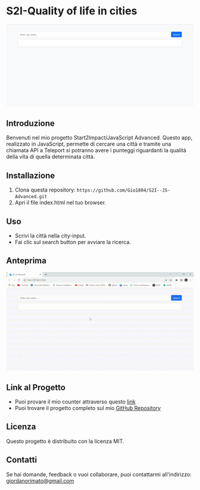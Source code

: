 # S2I-Quality of life in cities

![App Screenshot](/src/img/Screenshot.png)

## Introduzione
Benvenuti nel mio progetto Start2Impact/JavaScript Advanced. Questo app, realizzato in JavaScript, permette di cercare una città e tramite una chiamata API a Teleport si potranno avere i punteggi riguardanti la qualità della vita di quella determinata città.

## Installazione
1. Clona questa repository: `https://github.com/Gio1804/S2I--JS-Advanced.git`
2. Apri il file index.html nel tuo browser.

## Uso
- Scrivi la città nella city-input.
- Fai clic sul search button per avviare la ricerca.

## Anteprima
![Counter App Preview](/src/img/preview.gif)

## Link al Progetto
- Puoi provare il mio counter attraverso questo [link](https://s2i-js-advanced.netlify.app/)
- Puoi trovare il progetto completo sul mio [GitHub Repository](https://github.com/Gio1804/S2I-JS-Advance)

## Licenza
Questo progetto è distribuito con la licenza MIT. 

## Contatti
Se hai domande, feedback o vuoi collaborare, puoi contattarmi all'indirizzo: giordanorimato@gmail.com